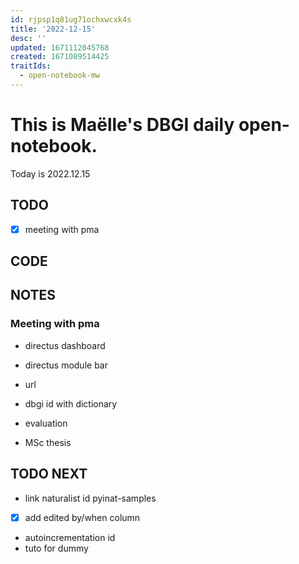 ```yaml
---
id: rjpsp1q81ug71ochxwcxk4s
title: '2022-12-15'
desc: ''
updated: 1671112045768
created: 1671089514425
traitIds:
  - open-notebook-mw
---
```



# This is Maëlle's DBGI daily open-notebook.

Today is 2022.12.15


## TODO

- [x] meeting with pma

## CODE


## NOTES


### Meeting with pma

- directus dashboard
- directus module bar
- url
- dbgi id with dictionary

- evaluation 
- MSc thesis 

## TODO NEXT

- link naturalist id pyinat-samples
- [x] add edited by/when column
- autoincrementation id
- tuto for dummy